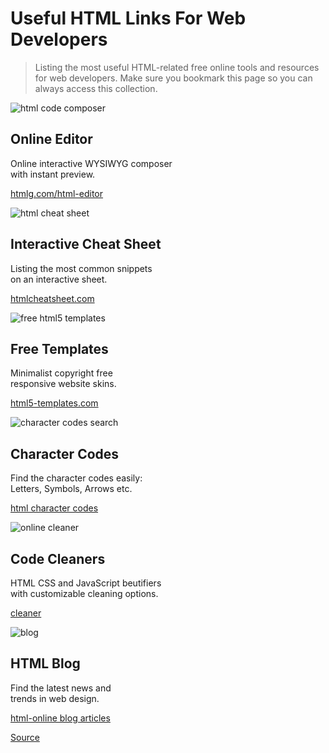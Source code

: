 # Useful HTML Links For Web Developers

> Listing the most useful HTML-related free online tools and resources for web developers. Make sure you bookmark this page so you can always access this collection.

![html code composer](chrome-extension://cjedbglnccaioiolemnfhjncicchinao/images/tiles/html-editor.jpg)

Online Editor
-------------

Online interactive WYSIWYG composer  
with instant preview.

[htmlg.com/html-editor](https://htmlg.com/html-editor/)

![html cheat sheet](chrome-extension://cjedbglnccaioiolemnfhjncicchinao/images/tiles/cheat-sheet.jpg)

Interactive Cheat Sheet
-----------------------

Listing the most common snippets  
on an interactive sheet.

[htmlcheatsheet.com](https://htmlcheatsheet.com/)

![free html5 templates](chrome-extension://cjedbglnccaioiolemnfhjncicchinao/images/tiles/templates.jpg)

Free Templates
--------------

Minimalist copyright free  
responsive website skins.

[html5-templates.com](https://html5-templates.com/)

![character codes search](chrome-extension://cjedbglnccaioiolemnfhjncicchinao/images/tiles/characters.jpg)

Character Codes
---------------

Find the character codes easily:  
Letters, Symbols, Arrows etc.

[html character codes](chrome-extension://cjedbglnccaioiolemnfhjncicchinao/html/character-codes/)

![online cleaner](chrome-extension://cjedbglnccaioiolemnfhjncicchinao/images/tiles/cleaner.jpg)

Code Cleaners
-------------

HTML CSS and JavaScript beutifiers  
with customizable cleaning options.

[cleaner](https://html-cleaner.com/)

![blog](chrome-extension://cjedbglnccaioiolemnfhjncicchinao/images/tiles/blog.jpg)

HTML Blog
---------

Find the latest news and  
trends in web design.

[html-online blog articles](https://html-online.com/articles/category/html/)


[Source](https://html-css-js.com/html/links/)